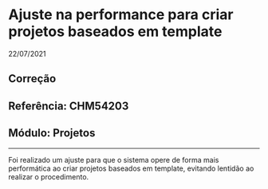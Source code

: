 # Ajuste na performance para criar projetos baseados em template
22/07/2021
## Correção
## Referência: CHM54203
## Módulo: Projetos
***

Foi realizado um ajuste para que o sistema opere de forma mais performática ao criar projetos baseados em template, evitando lentidão ao realizar o procedimento.
